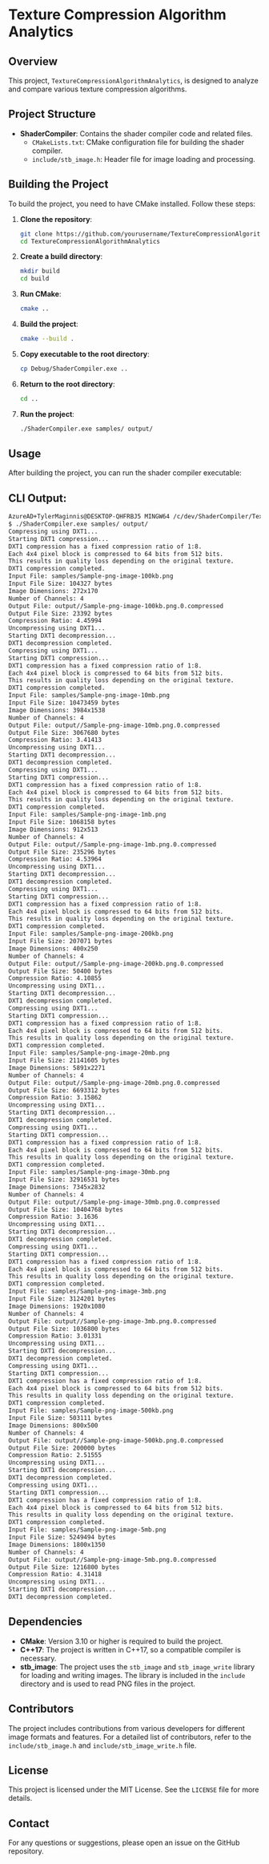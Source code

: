 # Texture Compression Algorithm Analytics

## Overview
This project, `TextureCompressionAlgorithmAnalytics`, is designed to analyze and compare various texture compression algorithms.

## Project Structure
- **ShaderCompiler**: Contains the shader compiler code and related files.
  - `CMakeLists.txt`: CMake configuration file for building the shader compiler.
  - `include/stb_image.h`: Header file for image loading and processing.

## Building the Project
To build the project, you need to have CMake installed. Follow these steps:

1. **Clone the repository**:
   ```sh
   git clone https://github.com/yourusername/TextureCompressionAlgorithmAnalytics.git
   cd TextureCompressionAlgorithmAnalytics
   ```

2. **Create a build directory**:
   ```sh
   mkdir build
   cd build
   ```

3. **Run CMake**:
   ```sh
   cmake ..
   ```

4. **Build the project**:
   ```sh
   cmake --build .
   ```

5. **Copy executable to the root directory**:

    ```sh
    cp Debug/ShaderCompiler.exe ..
    ```

6. **Return to the root directory**:

    ```sh
    cd ..
    ```

6. **Run the project**:
    ```sh
    ./ShaderCompiler.exe samples/ output/
    ```

## Usage
After building the project, you can run the shader compiler executable:

## CLI Output:

```bash
AzureAD+TylerMaginnis@DESKTOP-QHFRBJ5 MINGW64 /c/dev/ShaderCompiler/TextureCompressionAlgorithmAnalytics
$ ./ShaderCompiler.exe samples/ output/
Compressing using DXT1...
Starting DXT1 compression...
DXT1 compression has a fixed compression ratio of 1:8.
Each 4x4 pixel block is compressed to 64 bits from 512 bits.
This results in quality loss depending on the original texture.
DXT1 compression completed.
Input File: samples/Sample-png-image-100kb.png
Input File Size: 104327 bytes
Image Dimensions: 272x170
Number of Channels: 4
Output File: output//Sample-png-image-100kb.png.0.compressed
Output File Size: 23392 bytes
Compression Ratio: 4.45994
Uncompressing using DXT1...
Starting DXT1 decompression...
DXT1 decompression completed.
Compressing using DXT1...
Starting DXT1 compression...
DXT1 compression has a fixed compression ratio of 1:8.
Each 4x4 pixel block is compressed to 64 bits from 512 bits.
This results in quality loss depending on the original texture.
DXT1 compression completed.
Input File: samples/Sample-png-image-10mb.png
Input File Size: 10473459 bytes
Image Dimensions: 3984x1538
Number of Channels: 4
Output File: output//Sample-png-image-10mb.png.0.compressed
Output File Size: 3067680 bytes
Compression Ratio: 3.41413
Uncompressing using DXT1...
Starting DXT1 decompression...
DXT1 decompression completed.
Compressing using DXT1...
Starting DXT1 compression...
DXT1 compression has a fixed compression ratio of 1:8.
Each 4x4 pixel block is compressed to 64 bits from 512 bits.
This results in quality loss depending on the original texture.
DXT1 compression completed.
Input File: samples/Sample-png-image-1mb.png
Input File Size: 1068158 bytes
Image Dimensions: 912x513
Number of Channels: 4
Output File: output//Sample-png-image-1mb.png.0.compressed
Output File Size: 235296 bytes
Compression Ratio: 4.53964
Uncompressing using DXT1...
Starting DXT1 decompression...
DXT1 decompression completed.
Compressing using DXT1...
Starting DXT1 compression...
DXT1 compression has a fixed compression ratio of 1:8.
Each 4x4 pixel block is compressed to 64 bits from 512 bits.
This results in quality loss depending on the original texture.
DXT1 compression completed.
Input File: samples/Sample-png-image-200kb.png
Input File Size: 207071 bytes
Image Dimensions: 400x250
Number of Channels: 4
Output File: output//Sample-png-image-200kb.png.0.compressed
Output File Size: 50400 bytes
Compression Ratio: 4.10855
Uncompressing using DXT1...
Starting DXT1 decompression...
DXT1 decompression completed.
Compressing using DXT1...
Starting DXT1 compression...
DXT1 compression has a fixed compression ratio of 1:8.
Each 4x4 pixel block is compressed to 64 bits from 512 bits.
This results in quality loss depending on the original texture.
DXT1 compression completed.
Input File: samples/Sample-png-image-20mb.png
Input File Size: 21141605 bytes
Image Dimensions: 5891x2271
Number of Channels: 4
Output File: output//Sample-png-image-20mb.png.0.compressed
Output File Size: 6693312 bytes
Compression Ratio: 3.15862
Uncompressing using DXT1...
Starting DXT1 decompression...
DXT1 decompression completed.
Compressing using DXT1...
Starting DXT1 compression...
DXT1 compression has a fixed compression ratio of 1:8.
Each 4x4 pixel block is compressed to 64 bits from 512 bits.
This results in quality loss depending on the original texture.
DXT1 compression completed.
Input File: samples/Sample-png-image-30mb.png
Input File Size: 32916531 bytes
Image Dimensions: 7345x2832
Number of Channels: 4
Output File: output//Sample-png-image-30mb.png.0.compressed
Output File Size: 10404768 bytes
Compression Ratio: 3.1636
Uncompressing using DXT1...
Starting DXT1 decompression...
DXT1 decompression completed.
Compressing using DXT1...
Starting DXT1 compression...
DXT1 compression has a fixed compression ratio of 1:8.
Each 4x4 pixel block is compressed to 64 bits from 512 bits.
This results in quality loss depending on the original texture.
DXT1 compression completed.
Input File: samples/Sample-png-image-3mb.png
Input File Size: 3124201 bytes
Image Dimensions: 1920x1080
Number of Channels: 4
Output File: output//Sample-png-image-3mb.png.0.compressed
Output File Size: 1036800 bytes
Compression Ratio: 3.01331
Uncompressing using DXT1...
Starting DXT1 decompression...
DXT1 decompression completed.
Compressing using DXT1...
Starting DXT1 compression...
DXT1 compression has a fixed compression ratio of 1:8.
Each 4x4 pixel block is compressed to 64 bits from 512 bits.
This results in quality loss depending on the original texture.
DXT1 compression completed.
Input File: samples/Sample-png-image-500kb.png
Input File Size: 503111 bytes
Image Dimensions: 800x500
Number of Channels: 4
Output File: output//Sample-png-image-500kb.png.0.compressed
Output File Size: 200000 bytes
Compression Ratio: 2.51555
Uncompressing using DXT1...
Starting DXT1 decompression...
DXT1 decompression completed.
Compressing using DXT1...
Starting DXT1 compression...
DXT1 compression has a fixed compression ratio of 1:8.
Each 4x4 pixel block is compressed to 64 bits from 512 bits.
This results in quality loss depending on the original texture.
DXT1 compression completed.
Input File: samples/Sample-png-image-5mb.png
Input File Size: 5249494 bytes
Image Dimensions: 1800x1350
Number of Channels: 4
Output File: output//Sample-png-image-5mb.png.0.compressed
Output File Size: 1216800 bytes
Compression Ratio: 4.31418
Uncompressing using DXT1...
Starting DXT1 decompression...
DXT1 decompression completed.
```

## Dependencies
- **CMake**: Version 3.10 or higher is required to build the project.
- **C++17**: The project is written in C++17, so a compatible compiler is necessary.
- **stb_image**: The project uses the `stb_image` and `stb_image_write` library for loading and writing images. The library is included in the `include` directory and is used to read PNG files in the project.

## Contributors
The project includes contributions from various developers for different image formats and features. For a detailed list of contributors, refer to the `include/stb_image.h` and `include/stb_image_write.h` file.

## License
This project is licensed under the MIT License. See the `LICENSE` file for more details.

## Contact
For any questions or suggestions, please open an issue on the GitHub repository.
